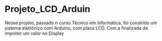 # Projeto_LCD_Arduin
Nesse projeto, passado n curso Técnico em Informática, foi constrído um sistema eletrônico com Arduino, com placa LCD. Com a finalizada de imprimir um valor no Display

